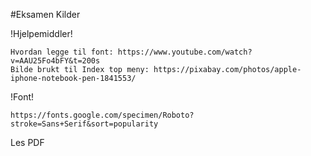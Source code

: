 #Eksamen Kilder

!Hjelpemiddler!

    Hvordan legge til font: https://www.youtube.com/watch?v=AAU25Fo4bFY&t=200s
    Bilde brukt til Index top meny: https://pixabay.com/photos/apple-iphone-notebook-pen-1841553/

!Font!

    https://fonts.google.com/specimen/Roboto?stroke=Sans+Serif&sort=popularity


Les PDF
